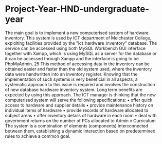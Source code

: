 # Project-Year-HND-undergraduate-year
The main goal is to implement a new computerised system of hardware inventory. This system is used by ICT department of Melchester College, exploiting facilities provided by the "ict_hardware_inventory" database. The service can be accessed using both MySQL Workbench GUI interface together with Xampp, which is using MySQL as a server for the database or it can be accessed through Xampp and the interface is going to be PhpMyAdmin. 25 This method of accessing data in the inventory can be obtained easier and faster than the old system used, where the inventory data were handwritten into an inventory register. Knowing that the implementation of such systems is very beneficial in all aspects, a systematic approach to this issue is required and involves the construction of new database hardware inventory system. Long term benefits are expected by using this approach. The ICT manager is thinking that the new computerised system will serve the following specifications: • offer quick access to hardware and supplier details • provide maintenance history on individual items of hardware • provide records of hardware allocated to subject areas • offer inventory details of hardware in each room • deal with government returns on the number of PCs allocated to Admin v Curriculum The system is a combination of elements (components) interconnected between them, establishing a dynamic interaction based on predetermined rules to achieve a common goal.
